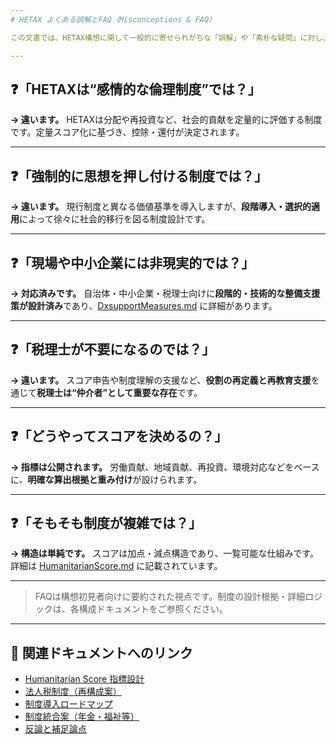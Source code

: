 ```yaml
---
# HETAX よくある誤解とFAQ（Misconceptions & FAQ）

この文書では、HETAX構想に関して一般的に寄せられがちな「誤解」や「素朴な疑問」に対し、制度設計上の観点から端的に回答します。

---
```


## ❓「HETAXは“感情的な倫理制度”では？」

**→ 違います。** HETAXは分配や再投資など、社会的貢献を定量的に評価する制度です。定量スコア化に基づき、控除・還付が決定されます。

---

## ❓「強制的に思想を押し付ける制度では？」

**→ 違います。** 現行制度と異なる価値基準を導入しますが、**段階導入・選択的適用**によって徐々に社会的移行を図る制度設計です。

---

## ❓「現場や中小企業には非現実的では？」

**→ 対応済みです。** 自治体・中小企業・税理士向けに**段階的・技術的な整備支援策が設計済み**であり、[DxsupportMeasures.md](./DxsupportMeasures.md) に詳細があります。

---

## ❓「税理士が不要になるのでは？」

**→ 違います。** スコア申告や制度理解の支援など、**役割の再定義と再教育支援**を通じて**税理士は“仲介者”として重要な存在**です。

---

## ❓「どうやってスコアを決めるの？」

**→ 指標は公開されます。** 労働貢献、地域貢献、再投資、環境対応などをベースに、**明確な算出根拠と重み付け**が設けられます。

---

## ❓「そもそも制度が複雑では？」

**→ 構造は単純です。** スコアは加点・減点構造であり、一覧可能な仕組みです。詳細は [HumanitarianScore.md](./HumanitarianScore.md) に記載されています。

---

> FAQは構想初見者向けに要約された視点です。制度の設計根拠・詳細ロジックは、各構成ドキュメントをご参照ください。

---

## 🔗 関連ドキュメントへのリンク

- [Humanitarian Score 指標設計](./HumanitarianScore.md)
- [法人税制度（再構成案）](./CorporateTax_Rebuilt.md)
- [制度導入ロードマップ](./DeploymentRoadmap.md)
- [制度統合案（年金・福祉等）](./Integration.md)
- [反論と補足論点](./CounterArguments.md)
